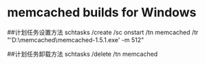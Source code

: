 # memcached builds for Windows

##计划任务设置方法
schtasks /create /sc onstart /tn memcached /tr "'D:\memcached\memcached-1.5.1.exe' -m 512"

##计划任务卸载方法
schtasks /delete /tn memcached
